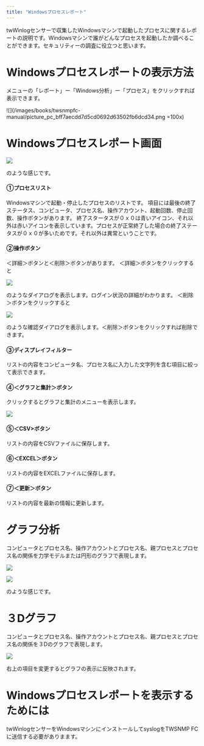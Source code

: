 ```yaml
---
title: "Windowsプロセスレポート"
---
```

twWinlogセンサーで収集したWindowsマシンで起動したプロセスに関するレポートの説明です。Windowsマシンで誰がどんなプロセスを起動したか調べることができます。セキュリティーの調査に役立つと思います。


# Windowsプロセスレポートの表示方法
メニューの「レポート」ー「Windows分析」ー「プロセス」をクリックすれば表示できます。

![](/images/books/twsnmpfc-manual/picture_pc_bff7aecdd7d5cd0692d63502fb6dcd34.png =100x)

# Windowsプロセスレポート画面

![](/images/books/twsnmpfc-manual/picture_pc_ce78c6634741a2a93172a2d0e48ad1ef.png)

のような感じです。

#### ①プロセスリスト
Windowsマシンで起動・停止したプロセスのリストです。
項目には最後の終了ステータス、コンピュータ、プロセス名、操作アカウント、起動回数、停止回数、操作ボタンがあります。
終了スタータスが０ｘ０は青いアイコン、それ以外は赤いアイコンを表示しています。プロセスが正常終了した場合の終了ステータスが０ｘ０が多いためです。それ以外は異常ということです。

#### ②操作ボタン
＜詳細＞ボタンと＜削除＞ボタンがあります。
＜詳細＞ボタンをクリックすると

![](/images/books/twsnmpfc-manual/picture_pc_35a6cff148c4d31c9883079658b8d24a.png)

のようなダイアログを表示します。ログイン状況の詳細がわかります。
＜削除＞ボタンをクリックすると

![](/images/books/twsnmpfc-manual/picture_pc_f50cbdead09432cd523a5496fee3e499.png)

のような確認ダイアログを表示します。＜削除＞ボタンをクリックすれば削除できます。

#### ③ディスプレイフィルター
リストの内容をコンピュータ名、プロセス名に入力した文字列を含む項目に絞って表示できます。

#### ④＜グラフと集計＞ボタン
クリックするとグラフと集計のメニューを表示します。

![](/images/books/twsnmpfc-manual/picture_pc_0d39631d847fde2ec77150ac32a48b8f.png)

#### ⑤＜CSV>ボタン
リストの内容をCSVファイルに保存します。

#### ⑥＜EXCEL＞ボタン
リストの内容をEXCELファイルに保存します。

#### ⑦＜更新＞ボタン
リストの内容を最新の情報に更新します。

# グラフ分析
コンピュータとプロセス名、操作アカウントとプロセス名、親プロセスとプロセス名の関係を力学モデルまたは円形のグラフで表現します。

![](/images/books/twsnmpfc-manual/picture_pc_e2efe5b55d1c364aabeeab0cd049abc7.png)

![](/images/books/twsnmpfc-manual/picture_pc_9bc540f553725c0fd941dd63121d97c9.png)

のような感じです。

# ３Dグラフ
コンピュータとプロセス名、操作アカウントとプロセス名、親プロセスとプロセス名の関係を３Dのグラフで表現します。

![](/images/books/twsnmpfc-manual/picture_pc_131cfb8fc2f496562389a0d1622da3cd.png)

右上の項目を変更するとグラフの表示に反映されます。

# Windowsプロセスレポートを表示するためには
twWinlogセンサーをWindowsマシンにインストールしてsyslogをTWSNMP FCに送信する必要がありまます。


